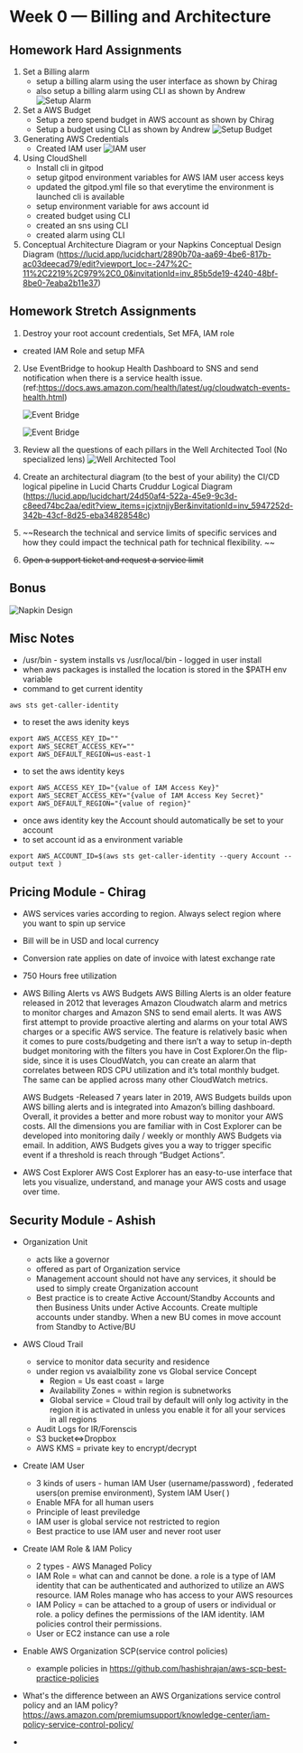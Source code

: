# Week 0 — Billing and Architecture

## Homework Hard Assignments
1. Set a Billing alarm
    - setup a billing alarm using the user interface as shown by Chirag
    - also setup a billing alarm using CLI as shown by Andrew
    ![Setup Alarm](/journal/images/Week0-SetupAlarm.png)
2. Set a AWS Budget   
    - Setup a zero spend budget in AWS account as shown by Chirag 
    - Setup a budget using CLI as shown by Andrew
    ![Setup Budget](/journal/images/Week0-SetupBudget.png)
3. Generating AWS Credentials 
    - Created IAM user 
    ![IAM user](/journal/images/Week0-CreateIAMUser.png)
4. Using CloudShell 
    - Install cli in gitpod
    - setup gitpod environment variables for AWS IAM user access keys
    - updated the gitpod.yml file so that everytime the environment is launched cli is available
    - setup environment variable for aws account id
    - created budget using CLI
    - created an sns using CLI
    - created alarm using CLI
5. Conceptual Architecture Diagram or your Napkins 
    Conceptual Design Diagram 
    (https://lucid.app/lucidchart/2890b70a-aa69-4be6-817b-ac03deecad79/edit?viewport_loc=-247%2C-11%2C2219%2C979%2C0_0&invitationId=inv_85b5de19-4240-48bf-8be0-7eaba2b11e37)

## Homework Stretch Assignments
1. Destroy your root account credentials, Set MFA, IAM role
- created IAM Role and setup MFA
2. Use EventBridge to hookup Health Dashboard to SNS and send notification when there is a service health issue.
   (ref:https://docs.aws.amazon.com/health/latest/ug/cloudwatch-events-health.html)
    
    ![Event Bridge](/journal/images/Week0-Amazon%20EventBridge.png)
    
    ![Event Bridge](/journal/images/Week0-Amazon%20EventBridge-SNSTopic.png)
    
3. Review all the questions of each pillars in the Well Architected Tool (No specialized lens)
   ![Well Architected Tool](/journal/images/Week0-Well-Architected%20Tool.png)
4. Create an architectural diagram (to the best of your ability) the CI/CD logical pipeline in Lucid Charts
    Cruddur Logical Diagram (https://lucid.app/lucidchart/24d50af4-522a-45e9-9c3d-c8eed74bc2aa/edit?view_items=jcjxtnjjyBer&invitationId=inv_5947252d-342b-43cf-8d25-eba34828548c)
5. ~~Research the technical and service limits of specific services and how they could impact the technical path for technical flexibility. ~~
6. ~~Open a support ticket and request a service limit~~

## Bonus
![Napkin Design](/journal/images/week0-NapkinDesign.jpg)

## Misc Notes
- /usr/bin - system installs  vs /usr/local/bin - logged in user install
- when aws packages is installed the location is stored in the $PATH env variable
- command to get current identity
```
aws sts get-caller-identity
```
- to reset the aws idenity keys
```
export AWS_ACCESS_KEY_ID=""
export AWS_SECRET_ACCESS_KEY=""
export AWS_DEFAULT_REGION=us-east-1
```
- to set the aws identity keys 
```
export AWS_ACCESS_KEY_ID="{value of IAM Access Key}"
export AWS_SECRET_ACCESS_KEY="{value of IAM Access Key Secret}"
export AWS_DEFAULT_REGION="{value of region}"
```
- once aws identity key the Account should automatically be set to your account
- to set account id as a environment variable
```
export AWS_ACCOUNT_ID=$(aws sts get-caller-identity --query Account --output text )
```

## Pricing Module - Chirag
- AWS services varies according to region. Always select region where you want to spin up service
- Bill will be in USD and local currency
- Conversion rate applies on date of invoice with latest exchange rate
- 750 Hours free utilization 
- AWS Billing Alerts vs AWS Budgets
    AWS Billing Alerts is an older feature released in 2012 that leverages Amazon Cloudwatch alarm and metrics to monitor charges and Amazon SNS to send email alerts. It was AWS first attempt to provide proactive alerting and alarms on your total AWS charges or a specific AWS service. The feature is relatively basic when it comes to pure costs/budgeting and there isn’t a way to setup in-depth budget monitoring with the filters you have in Cost Explorer.On the flip-side, since it is uses CloudWatch, you can create an alarm that correlates between RDS CPU utilization and it’s total monthly budget. The same can be applied across many other CloudWatch metrics.

    AWS Budgets -Released 7 years later in 2019, AWS Budgets builds upon AWS billing alerts and is integrated into Amazon’s billing dashboard. Overall, it provides a better and more robust way to monitor your AWS costs. All the dimensions you are familiar with in Cost Explorer can be developed into monitoring daily / weekly or monthly AWS Budgets via email. In addition, AWS Budgets gives you a way to trigger specific event if a threshold is reach through “Budget Actions”.
- AWS Cost Explorer
    AWS Cost Explorer has an easy-to-use interface that lets you visualize, understand, and manage your AWS costs and usage over time.

## Security Module - Ashish
- Organization Unit
    - acts like a governor 
    - offered as part of Organization service
    - Management account should not have any services, it should be used to simply create Organization account
    - Best practice is to create Active Account/Standby Accounts and then Business Units under Active Accounts. Create multiple accounts under standby. When a new BU comes in move account from Standby to Active/BU 

- AWS Cloud Trail
    - service to monitor data security and residence
    - under region vs avaialbility zone vs Global service Concept
        - Region = Us east coast = large 
        - Availability Zones = within region is subnetworks
        - Global service = Cloud trail by default will only log activity in the region it is activated in unless you enable it for all your services in all regions
    - Audit Logs for IR/Forenscis
    - S3 bucket<=>Dropbox
    - AWS KMS = private key to encrypt/decrypt

- Create IAM User
    - 3 kinds of users  - human IAM User (username/password) , federated users(on premise environment), System IAM User( )
    - Enable MFA for all human users
    - Principle of least previledge
    - IAM user is global service not restricted to region
    - Best practice to use IAM user and never root user

- Create IAM Role & IAM Policy
    - 2 types - AWS Managed Policy
    - IAM Role = what can and cannot be done. a role is a type of IAM identity that can be authenticated and authorized to utilize an AWS resource.  IAM Roles manage who has access to your AWS resources
    - IAM Policy = can be attached to a group of users or individual or role. a policy defines the permissions of the IAM identity. IAM policies control their permissions.
    - User or EC2 instance can use a role

- Enable AWS Organization SCP(service control policies)
    - example policies in https://github.com/hashishrajan/aws-scp-best-practice-policies

- What's the difference between an AWS Organizations service control policy and an IAM policy?
    https://aws.amazon.com/premiumsupport/knowledge-center/iam-policy-service-control-policy/

-
